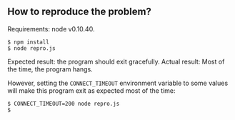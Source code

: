 ## How to reproduce the problem?

Requirements: node v0.10.40.

```
$ npm install
$ node repro.js
```

Expected result: the program should exit gracefully.
Actual result: Most of the time, the program hangs.

However, setting the `CONNECT_TIMEOUT` environment variable to some values
will make this program exit as expected most of the time:

```
$ CONNECT_TIMEOUT=200 node repro.js
$
```

